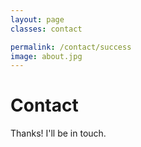 ```yaml
---
layout: page
classes: contact

permalink: /contact/success
image: about.jpg
---
```


# Contact

Thanks! I'll be in touch.
